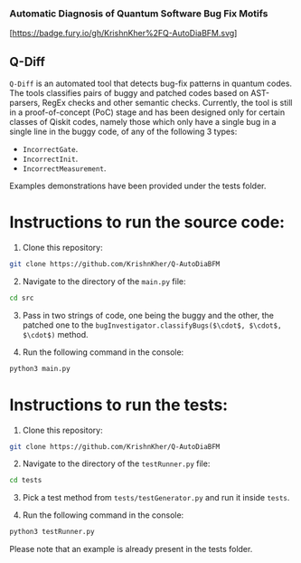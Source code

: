 ### Automatic Diagnosis of Quantum Software Bug Fix Motifs
[https://badge.fury.io/gh/KrishnKher%2FQ-AutoDiaBFM.svg]
## Q-Diff
```Q-Diff``` is an automated tool that detects bug-fix patterns in quantum codes. The tools classifies pairs of buggy and patched codes based on AST-parsers, RegEx checks and other semantic checks. Currently, the tool is still in a proof-of-concept (PoC) stage and has been designed only for certain classes of Qiskit codes, namely those which only have a single bug in a single line in the buggy code, of any of the following $3$ types:
- ```IncorrectGate```.
- ```IncorrectInit```.
- ```IncorrectMeasurement```.

Examples demonstrations have been provided under the tests folder.

# Instructions to run the source code:

1. Clone this repository:

```bash
git clone https://github.com/KrishnKher/Q-AutoDiaBFM
```

2. Navigate to the directory of the ```main.py``` file:

```bash
cd src
```

3. Pass in two strings of code, one being the buggy and the other, the patched one to the ```bugInvestigator.classifyBugs($\cdot$, $\cdot$, $\cdot$)``` method.

4. Run the following command in the console:

```bash
python3 main.py
```
  
 # Instructions to run the tests:
 
1. Clone this repository:

```bash
git clone https://github.com/KrishnKher/Q-AutoDiaBFM
```

2. Navigate to the directory of the ```testRunner.py``` file:

```bash
cd tests
```

3. Pick a test method from ```tests/testGenerator.py``` and run it inside ```tests```.

4. Run the following command in the console:

```bash
python3 testRunner.py
```
  
  Please note that an example is already present in the tests folder.
